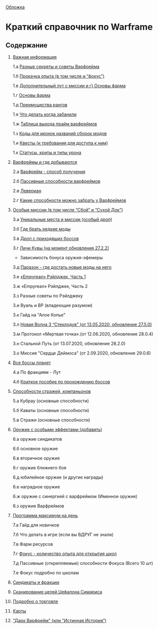 [Обложка](index_1.md)


# Краткий справочник по Warframe

## Содержание

1. [Важная информация](01.md)

    1.а [Разные секреты и советы Варфрейма](01_a.md)

    1.б [Прокачка опыта (в том числе и “фокус”)](01_b.md)

    1.в [Дополнительный лут с миссии и  г) Основы фарма](01_cd.md)

    1.г [Основы фарма](01_сd.md)

    1.д [Преимущества рангов](01_e.md)

    1.е [Что делать когда забанили](01_f.md)

    1.ж [Таблица выхода прайм варфреймов](01_g.md)

    1.з [Коды для иконок названий сборок модов](01_h.md)

    1.и [Квесты (и требования для доступа к ним)](01_i.md)

    1.к [Статусы,  криты и типы урона](01_j.md)


2. [Варфреймы и где добываются](02.md)

    2.а [Варфрейм   - способ получения](02.md)

    2.б [Пассивные способности варфреймов](02_b.md)

    2.в [Левериан](02_c.md)
    
    2.г [Какие способности можно забрать у Варфреймов](02_c.md)


3. [Особые миссии (в том числе “Сбой” и “Сухой Док”)](03.md)

    3.а [Уникальные места и миссии (особый дроп)](03.md)

    3.б [Где брать редкие моды](03_b.md)

    3.в [Дроп с приходящих боссов](03_c.md)

    3.г [Личи Кувы (на момент обновления 27.2.2)](03_d.md)

    - Зависимость бонуса оружия-эфемеры

    3.д [Паразон - где достать новые моды на него](03_d.md)

    3.е [«Empyrean» Рэйлджек, Часть 1](03_f.md)

    3.ж «Empyrean» Рэйлджек, Часть 2

    3.з Разные советы по Рэйлджеку

    3.и Вуаль и ВР (владеющие разумом)

    3.к Гайд на "Алое Копье"

    3.л [Новая Волна 3 “Стеклодув” (от 13.05.2020, обновление 27.5.0)](03_g.md)

    3.м Протокол «Мертвая точка».(от 12.06.2020, обновление 28.0.4)

    3.н Стальной Путь (от 13.07.2020, обновление 28.2.0)
    
    3.о Миссия "Сердце Деймоса" (от 2.09.2020, обновление 29.0.6)


4. [Все боссы планет](04.md)

    4.а По фракциям - Лут

    4.б [Краткое пособие по прохождению боссов](04_b.md)


5. [Способности стражей, компаньонов](05.md)

    5.а Кубрау (основные способности)

    5.б Каваты (основные способности)

    5.в Стражи (основные способности)


6. [Оружие с особыми эффектами (добавить)](06.md)

    6.а оружие синдикатов

    6.б основное оружие

    6.в вторичное оружие

    6.г оружие ближнего боя

    6.д юбилейное оружие (и другие награды)

    6.е наградное оружие

    6.ж оружие с синергией с варфреймом (Именное оружие)

    6.з оружие Варфреймов


7. [Программа максимум на день](07.md)

    7.а Гайд для новичков

    7.б Что делать в игре (если вы ВДРУГ не знали)
    
    7.в Фарм ресурсов

    7.г [Фокус - количество опыта для открытия школ](07_d.md)

    7.д Пассивные (открепляемые) способности Фокуса (Всего 10 шт)

    7.е Фокус подробно по школам

   
8. [Синдикаты и фракции](08.md)

9. [Сканирование целей Цефалона Симариса](09.md)

10. [Подробно о торговле](10.md)

11. [Карты](11.md)

12. [“Дарк Варфрейм" (или “Истинная История”)](12.md)



